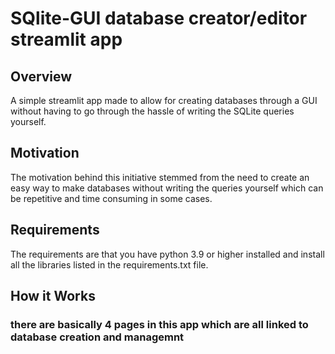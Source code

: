 
# <centered> SQlite-GUI database creator/editor streamlit app </centered>

## Overview
A simple streamlit app made to allow for creating databases through a GUI without having to go through the hassle of writing the SQLite queries yourself.

## Motivation
The motivation behind this initiative stemmed from the need to create an easy way to make databases without writing the queries yourself which can be repetitive and time consuming in some cases.

## Requirements
The requirements are that you have python 3.9 or higher installed and install all the libraries listed in the requirements.txt file.

## How it Works

### there are basically 4 pages in this app which are all linked to database creation and managemnt

